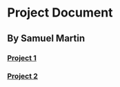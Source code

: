 # Project Document

## By Samuel Martin


### <a href="p1/project1">Project 1</a>

### <a href="p2/project2">Project 2</a>
